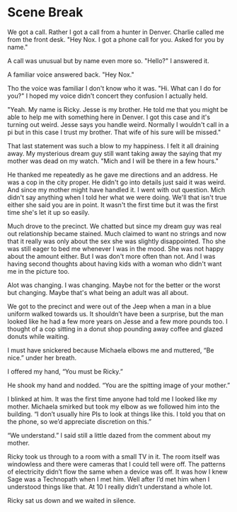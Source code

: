 #  Scene Break

We got a call. Rather I got a call from a hunter in Denver. Charlie called me
from the front desk. "Hey Nox. I got a phone call for you. Asked for you by
name."

A call was unusual but by name even more so. "Hello?" I answered it.

A familiar voice answered back. "Hey Nox."

Tho the voice was familiar I don't know who it was. "Hi. What can I do for you?"
I hoped my voice didn't concert they confusion I actually held.

"Yeah. My name is Ricky. Jesse is my brother. He told me that you might be able
to help me with something here in Denver. I got this case and it's turning out
weird. Jesse says you handle weird. Normally I wouldn't call in a pi but in this
case I trust my brother. That wife of his sure will be missed."

That last statement was such a blow to my happiness. I felt it all draining
away. My mysterious dream guy still want taking away the saying that my mother
was dead on my watch. "Mich and I will be there in a few hours."

He thanked me repeatedly as he gave me directions and an address. He was a cop
in the city proper. He didn't go into details just said it was weird. And since
my mother might have handled it. I went with out question. Mich didn't say
anything when I told her what we were doing. We'll that isn't true either she
said you are in point. It wasn't the first time but it was the first time she's
let it up so easily.

Much drove to the precinct. We chatted but since my dream guy was real out
relationship became stained. Much claimed to want no strings and now that it
really was only about the sex she was slightly disappointed. Tho she was still
eager to bed me whenever I was in the mood. She was not happy about the amount
either. But I was don't more often than not. And I was having second thoughts
about having kids with a woman who didn't want me in the picture too.

Alot was changing. I was changing. Maybe not for the better or the worst but
changing. Maybe that's what being an adult was all about.

We got to the precinct and were out of the Jeep when a man in a blue uniform
walked towards us. It shouldn’t have been a surprise, but the man looked like he
had a few more years on Jesse and a few more pounds too. I thought of a cop
sitting in a donut shop pounding away coffee and glazed donuts while waiting.

I must have snickered because Michaela elbows me and muttered, “Be nice.” under
her breath.

I offered my hand, “You must be Ricky.”

He shook my hand and nodded. “You are the spitting image of your mother.”

I blinked at him. It was the first time anyone had told me I looked like my
mother. Michaela smirked but took my elbow as we followed him into the building.
“I don’t usually hire PIs to look at things like this. I told you that on the
phone, so we’d appreciate discretion on this.”

“We understand.” I said still a little dazed from the comment about my mother.

Ricky took us through to a room with a small TV in it. The room itself was
windowless and there were cameras that I could tell were off. The patterns of
electricity didn’t flow the same when a device was off. It was how I knew Sage
was a Technopath when I met him. Well after I’d met him when I understood things
like that. At 10 I really didn’t understand a whole lot.

Ricky sat us down and we waited in silence.

